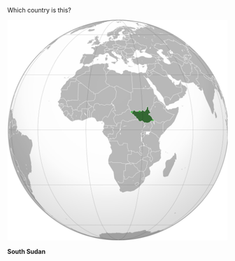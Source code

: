Which country is this?

![Map of a country](images/South_Sudan_(orthographic_projection)_highlighted.svg)
<!--question-->
**South Sudan**